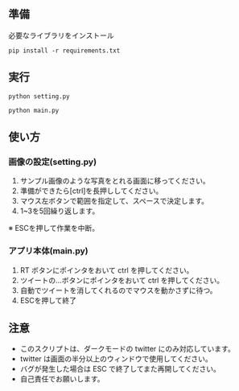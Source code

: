 ## 準備

必要なライブラリをインストール

```
pip install -r requirements.txt
```

## 実行
```
python setting.py
```
```
python main.py
```

## 使い方

### 画像の設定(setting.py)
1. サンプル画像のような写真をとれる画面に移ってください。
2. 準備ができたら[ctrl]を長押ししてください。
3. マウス左ボタンで範囲を指定して、スペースで決定します。
4. 1~3を5回繰り返します。

※ ESCを押して作業を中断。

### アプリ本体(main.py)
1. RT ボタンにポインタをおいて ctrl を押してください。
2. ツイートの...ボタンにポインタをおいて ctrl を押してください。
3. 自動でツイートを消してくれるのでマウスを動かさずに待つ。
4. ESCを押して終了

## 注意

- このスクリプトは、ダークモードの twitter にのみ対応しています。
- twitter は画面の半分以上のウィンドウで使用してください。
- バグが発生した場合は ESC で終了してまた再開してください。
- 自己責任でお願いします。
